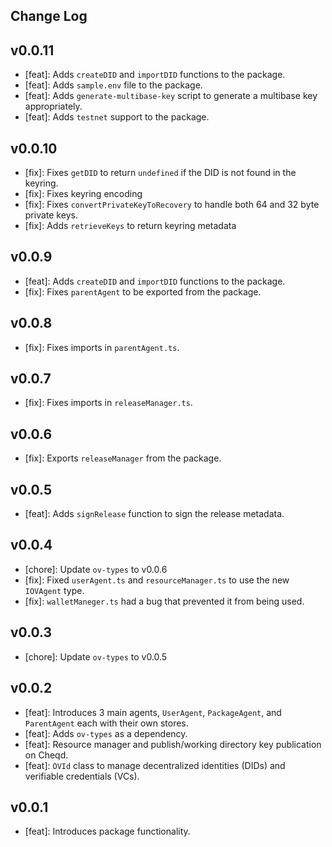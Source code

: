 ## Change Log

## v0.0.11
- [feat]: Adds `createDID` and `importDID` functions to the package.
- [feat]: Adds `sample.env` file to the package.
- [feat]: Adds `generate-multibase-key` script to generate a multibase key appropriately.
- [feat]: Adds `testnet` support to the package.

## v0.0.10
- [fix]: Fixes `getDID` to return `undefined` if the DID is not found in the keyring.
- [fix]: Fixes keyring encoding
- [fix]: Fixes `convertPrivateKeyToRecovery` to handle both 64 and 32 byte private keys.
- [fix]: Adds `retrieveKeys` to return keyring metadata

## v0.0.9
- [feat]: Adds `createDID` and `importDID` functions to the package.
- [fix]: Fixes `parentAgent` to be exported from the package.

## v0.0.8
- [fix]: Fixes imports in `parentAgent.ts`.

## v0.0.7
- [fix]: Fixes imports in `releaseManager.ts`.

## v0.0.6
- [fix]: Exports `releaseManager` from the package.

## v0.0.5
- [feat]: Adds `signRelease` function to sign the release metadata.

## v0.0.4
- [chore]: Update `ov-types` to v0.0.6
- [fix]: Fixed `userAgent.ts` and `resourceManager.ts` to use the new `IOVAgent` type.
- [fix]: `walletManeger.ts` had a bug that prevented it from being used.

## v0.0.3 
- [chore]: Update `ov-types` to v0.0.5

## v0.0.2
- [feat]: Introduces 3 main agents, `UserAgent`, `PackageAgent`, and `ParentAgent` each with their own stores.
- [feat]: Adds `ov-types` as a dependency.
- [feat]: Resource manager and publish/working directory key publication on Cheqd.
- [feat]: `OVId` class to manage decentralized identities (DIDs) and verifiable credentials (VCs).

## v0.0.1
- [feat]: Introduces package functionality.